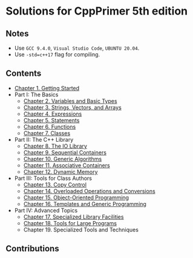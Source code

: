 # Solutions for CppPrimer 5th  edition
## Notes
- Use `GCC 9.4.0`, `Visual Studio Code`, `UBUNTU 20.04`.
- Use `-std=c++17` flag for compiling.

## Contents
- [Chapter 1. Getting Started](ch_01/README.md)
- Part I: The Basics
  - [Chapter 2. Variables and Basic Types](ch_02/README.md)
  - [Chapter 3. Strings, Vectors, and Arrays](ch_03/README.md)
  - [Chapter 4. Expressions](ch_04/README.md)
  - [Chapter 5. Statements](ch_05/README.md)
  - [Chapter 6. Functions](ch_06/README.md)
  - [Chapter 7. Classes](ch_07/README.md)
- Part II: The C++ Library
  - [Chapter 8. The IO Library](ch_08/README.md)
  - [Chapter 9. Sequential Containers](ch_09/README.md)
  - [Chapter 10. Generic Algorithms](ch_10/README.md)
  - [Chapter 11. Associative Containers](ch_11/README.md)
  - [Chapter 12. Dynamic Memory](ch_12/README.md)
- Part III: Tools for Class Authors
  - [Chapter 13. Copy Control](ch_13/README.md)
  - [Chapter 14. Overloaded Operations and Conversions](ch_14/README.md)
  - [Chapter 15. Object-Oriented Programming](ch_15/README.md)
  - [Chapter 16. Templates and Generic Programming](ch_16/README.md)
- Part IV:  Advanced Topics
  - [Chapter 17. Specialized Library Facilities](ch_17/README.md)
  - [Chapter 18. Tools for Large Programs](ch_18/README.md)
  - Chapter 19. Specialized Tools and Techniques

## Contributions
